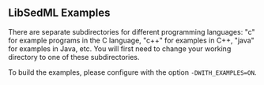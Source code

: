 ## LibSedML Examples

There are separate subdirectories for different programming languages:
"c" for example programs in the C language, "c++" for examples in C++,
"java" for examples in Java, etc.  You will first need to change your
working directory to one of these subdirectories.

To build the examples, please configure with the option `-DWITH_EXAMPLES=ON`.